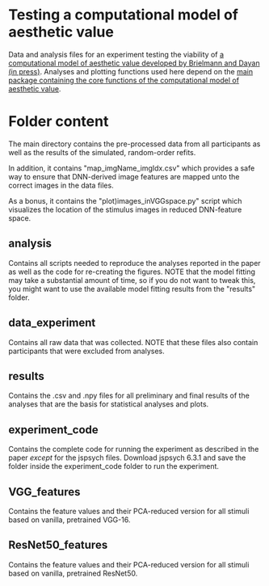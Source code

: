 # Testing a computational model of aesthetic value
Data and analysis files for an experiment testing the viability of [a computational model of aesthetic value developed by Brielmann and Dayan (in press)](https://psyarxiv.com/eaqkc/).
Analyses and plotting functions used here depend on the [main package containing the core functions of the computational model of aesthetic value](https://github.com/aenneb/intro-aesthetic-value-model).

# Folder content

The main directory contains the pre-processed data from all participants as well as the results of the simulated, random-order refits.

In addition, it contains "map_imgName_imgIdx.csv" which provides a safe way to ensure that DNN-derived image features are mapped unto the correct images in the data files. 

As a bonus, it contains the "plot)images_inVGGspace.py" script which visualizes the location of the stimulus images in reduced DNN-feature space.

## analysis

Contains all scripts needed to reproduce the analyses reported in the paper as well as the code for re-creating the figures. NOTE that the model fitting may take a substantial amount of time, so if you do not want to tweak this, you might want to use the available model fitting results from the "results" folder.

## data_experiment

Contains all raw data that was collected. NOTE that these files also contain participants that were excluded from analyses.

## results

Contains the .csv and .npy files for all preliminary and final results of the analyses that are the basis for statistical analyses and plots.

## experiment_code

Contains the complete code for running the experiment as described in the paper *except* for the jspsych files. Download jspsych 6.3.1 and save the folder inside the experiment_code folder to run the experiment.

## VGG_features

Contains the feature values and their PCA-reduced version for all stimuli based on vanilla, pretrained VGG-16.

## ResNet50_features

Contains the feature values and their PCA-reduced version for all stimuli based on vanilla, pretrained ResNet50.
